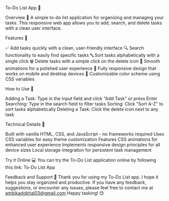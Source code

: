 To-Do List App 📝

Overview 🌟
A simple to-do list application for organizing and managing your tasks. This responsive web app allows you to add, search, and delete tasks with a clean user interface.

Features 🚀


✅ Add tasks quickly with a clean, user-friendly interface
🔍 Search functionality to easily find specific tasks
🔤 Sort tasks alphabetically with a single click
🗑️ Delete tasks with a simple click on the delete icon
💫 Smooth animations for a polished user experience
📱 Fully responsive design that works on mobile and desktop devices
🌈 Customizable color scheme using CSS variables.

How to Use 📖

Adding a Task: Type in the input field and click "Add Task" or press Enter
Searching: Type in the search field to filter tasks
Sorting: Click "Sort A-Z" to sort tasks alphabetically
Deleting a Task: Click the delete icon next to any task

Technical Details 🔧

Built with vanilla HTML, CSS, and JavaScript - no frameworks required
Uses CSS variables for easy theme customization
Features CSS animations for enhanced user experience
Implements responsive design principles for all device sizes
Local storage integration for persistent task management

Try it Online 💻
You can try the To-Do List application online by following this link: To-Do List App

Feedback and Support 💌
Thank you for using my To-Do List app. I hope it helps you stay organized and productive. If you have any feedback, suggestions, or encounter any issues, please feel free to contact me at ambikadobhal03@gmail.com
Happy tasking! 😊
